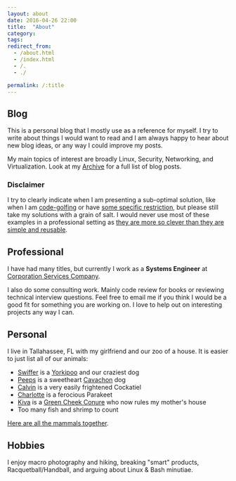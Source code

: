 ```yaml
---
layout: about
date: 2016-04-26 22:00
title:  "About"
category:
tags:
redirect_from:
  - /about.html
  - /index.html
  - /.
  - ./

permalink: /:title
---
```

Blog
------
This is a personal blog that I mostly use as a reference for myself. I try to write about things I would want to read and I am always happy to hear about new blog ideas, or any way I could improve my posts.

My main topics of interest are broadly Linux, Security, Networking, and Virtualization. Look at my [Archive](/archive) for a full list of blog posts.

### Disclaimer

I try to clearly indicate when I am presenting a sub-optimal solution, like when I am [code-golfing](https://codegolf.stackexchange.com/) or have [some specific restriction](https://grayson.sh/blog/fizzbuzz-in-bash-no-modulus), but please still take my solutions with a grain of salt. I would never use most of these examples in a professional setting as [they are more so clever than they are simple and reusable](https://softwareengineering.stackexchange.com/questions/25276/why-is-cleverness-considered-harmful-in-programming-by-some-people/25281).


Professional
-----------------
I have had many titles, but currently I work as a **Systems Engineer** at [Corporation Services Company](https://www.cscglobal.com/cscglobal/home/).

I also do some consulting work. Mainly code review for books or reviewing technical interview questions. Feel free to email me if you think I would be a good fit for something you are working on. I love to help out on interesting projects any way I can.


Personal
------------
I live in Tallahassee, FL with my girlfriend and our zoo of a house. It is easier to just list all of our animals:

 - [Swiffer](../assets/images/swiffer.jpg) is a [Yorkipoo](https://en.wikipedia.org/wiki/Yorkipoo) and our craziest dog
 - [Peeps](../assets/images/peeps2.jpeg) is a sweetheart [Cavachon](http://dogs.lovetoknow.com/wiki/Cavachon) dog
 - [Calvin](../assets/images/calvin.jpg) is a very easily frightened Cockatiel
 - [Charlotte](../assets/images/charlotte.jpeg) is a ferocious Parakeet
 - [Kiva](../assets/images/kiva.jpeg) is a [Green Cheek Conure](https://en.wikipedia.org/wiki/Green-cheeked_parakeet) who now rules my mother's house
 - Too many fish and shrimp to count

[Here are all the mammals together](../assets/images/family.jpeg).

Hobbies
-----------
I enjoy macro photography and hiking, breaking "smart" products, Racquetball/Handball, and arguing about Linux & Bash minutiae.
